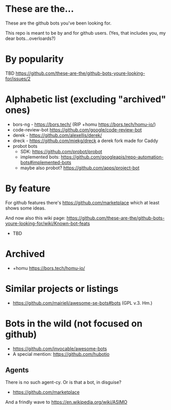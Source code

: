# These are the...

These are the github bots you've been looking for.

This repo is meant to be by and for github users. (Yes, that includes you, my dear bots...overloards?)

# By popularity

TBD https://github.com/these-are-the/github-bots-youre-looking-for/issues/2

# Alphabetic list (excluding "archived" ones)

- bors-ng - https://bors.tech/ (RIP +homu https://bors.tech/homu-io/)
- code-review-bot https://github.com/google/code-review-bot
- derek - https://github.com/alexellis/derek/
- dreck - https://github.com/miekg/dreck a derek fork made for Caddy
- probot bots
  - SDK: https://github.com/probot/probot
  - implemented bots: https://github.com/googleapis/repo-automation-bots#implemented-bots
  - maybe also probot? https://github.com/apps/project-bot

# By feature

For github features there's https://github.com/marketplace which at least shows some ideas.

And now also this wiki page: https://github.com/these-are-the/github-bots-youre-looking-for/wiki/Known-bot-feats

- TBD

# Archived

- +homu https://bors.tech/homu-io/

# Similar projects or listings

- https://github.com/mairieli/awesome-se-bots#bots (GPL v.3. Hm.)

# Bots in the wild (not focused on github)

- https://github.com/invocable/awesome-bots
- A special mention: https://github.com/hubotio

## Agents

There is no such agent-cy. Or is that a bot, in disguise?
- https://github.com/marketplace

And a frindly wave to https://en.wikipedia.org/wiki/ASIMO
